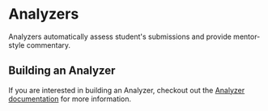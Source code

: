 # Analyzers

Analyzers automatically assess student's submissions and provide mentor-style commentary.

## Building an Analyzer

If you are interested in building an Analyzer, checkout out the [Analyzer documentation](/docs/building/tooling/analyzer) for more information.
